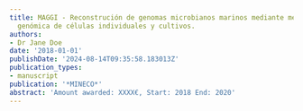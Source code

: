 ```yaml
---
title: MAGGI - Reconstrución de genomas microbianos marinos mediante metagenómica,
  genómica de células individuales y cultivos.
authors:
- Dr Jane Doe
date: '2018-01-01'
publishDate: '2024-08-14T09:35:58.183013Z'
publication_types:
- manuscript
publication: '*MINECO*'
abstract: 'Amount awarded: XXXX€, Start: 2018 End: 2020'
---
```

